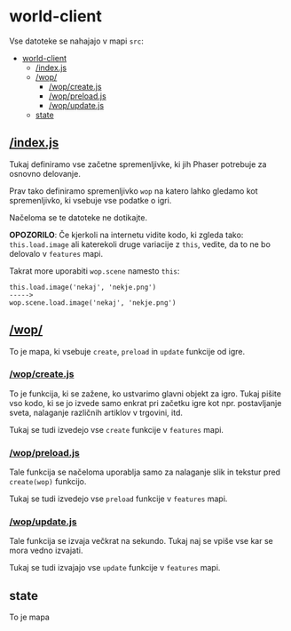 # world-client

Vse datoteke se nahajajo v mapi `src`:

- [world-client](#world-client)
  - [/index.js](#indexjs)
  - [/wop/](#wop)
    - [/wop/create.js](#wopcreatejs)
    - [/wop/preload.js](#woppreloadjs)
    - [/wop/update.js](#wopupdatejs)
  - [state](#state)

## [/index.js](../world-client/src/index.js)
Tukaj definiramo vse začetne spremenljivke, ki jih Phaser potrebuje za osnovno delovanje.

Prav tako definiramo spremenljivko `wop` na katero lahko gledamo kot spremenljivko, ki vsebuje vse podatke o igri.

Načeloma se te datoteke ne dotikajte.

**OPOZORILO**: Če kjerkoli na internetu vidite kodo, ki zgleda tako: `this.load.image` ali katerekoli druge variacije z `this`, vedite, da to ne bo delovalo v `features` mapi. 

Takrat more uporabiti `wop.scene` namesto `this`:

```
this.load.image('nekaj', 'nekje.png') 
----->
wop.scene.load.image('nekaj', 'nekje.png') 
```

## [/wop/](../world-client/src/wop/)
To je mapa, ki vsebuje `create`, `preload` in `update` funkcije od igre.

### [/wop/create.js](../world-client/src/wop/create.js)
To je funkcija, ki se zažene, ko ustvarimo glavni objekt za igro. Tukaj pišite vso kodo, ki se jo izvede samo enkrat pri začetku igre kot npr. postavljanje sveta, nalaganje različnih artiklov v trgovini, itd.

Tukaj se tudi izvedejo vse `create` funkcije v `features` mapi.

### [/wop/preload.js](../world-client/src/wop/preload.js)
Tale funkcija se načeloma uporablja samo za nalaganje slik in tekstur pred `create(wop)` funkcijo.

Tukaj se tudi izvedejo vse `preload` funkcije v `features` mapi.

### [/wop/update.js](../world-client/src/wop/update.js)
Tale funkcija se izvaja večkrat na sekundo. Tukaj naj se vpiše vse kar se mora vedno izvajati.

Tukaj se tudi izvajajo vse `update` funkcije v `features` mapi.

## state
To je mapa